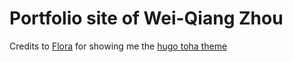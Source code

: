 # Portfolio site of Wei-Qiang Zhou

Credits to [Flora](https://hu-yating.github.io/) for showing me the [hugo toha theme ](https://github.com/hugo-toha/toha)
